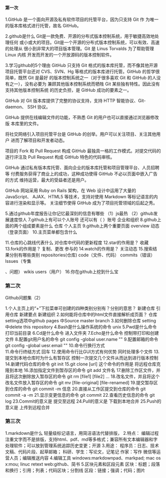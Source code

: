 #### 第一次 ###

1.GitHub 是一个面向开源及私有软件项目的托管平台，因为只支持 Git 作
为唯一的版本库格式进行托管，故名 GitHub。  

2.github是什么
	Git是一款免费、开源的分布式版本控制系统，用于敏捷高效地处理任何
或小或大的项目。Git是一个开源的分布式版本控制系统，可以有效、高速的处理从
很小到非常大的项目版本管理。Git 是 Linus Torvalds 为了帮助管理 Linux 内核
开发而开发的一个开放源码的版本控制软件。  


3.学习github的5个理由
	GitHub 只支持 Git 格式的版本库托管，而不像其他开源项目托管平台还对
CVS、SVN、Hg 等格式的版本库进行托管。GitHub 的哲学很简单，既然 Git 是最好
的版本控制系统之一（对于很多喜欢 Git 和 GitHub 的人没有之一），没有必要为
兼顾其他版本控制系统而牺牲 Git 某些独有特性。因此没有支持其他版本控制系统
的历史负担，是 GitHub 成功的要素之一。

GitHub 对 Git 版本库提供了完整的协议支持，支持 HTTP 智能协议、Git-daemon、
SSH 协议。

GitHub 提供在线编辑文件的功能，不熟悉 Git 的用户也可以直接通过浏览器修改版
本库里的文件。

将社交网络引入项目托管平台是 GitHub 的创举。用户可以关注项目、关注其他用户
进而了解项目和开发者动态。

项目的 Fork 和 Pull Request 构成 GitHub 最独具一格的工作模式。对提交代码的
逐行评注及 Pull Request 构成 GitHub 特色的代码审核。

GitHub 通过私有版本库托管、面向企业的版本库托管和项目管理平台、人员招聘等
付费服务获得了商业上的成功，这种成功使得 GitHub 不必以页面中嵌入广告的方式
维持运营，最大的受益者还是用户。

GitHub 网站采用 Ruby on Rails 架构，在 Web 设计中运用了大量的 JavaScript、
AJAX、HTML5 等技术，支持对使用 Markdown 等标记语言的内容进行渲染和显示等。
关注细节使得 GitHub 成为了项目托管领域的后起之秀。  


5.通过github年度报告让你记忆最深刻的信息有哪些
	（1）js最热  （2）github发展速度惊人 
7.github上有可以个人账号 还可以有（ ）账号
	企业和组织
8.github上面的两个组成要素是什么
	仓库 个人主页
9.github上两个重要页面
	overview  动态（登录页面）
10.主页菜单都包含什么
	
11.仓库的心跳线代表什么
	对仓库中代码的更新程度
12.star的作用是？
	收藏
13.fork的作用是？
	复制、更改  参与的
14.watch的作用是？
	关注动态
15.搜索结果分别有哪些类别
	repositories(仓库) code（文件、代码） commits（错误） lssues（专集

、问题） wikis users（用户）
16.你在github上挖到什么宝


### 第二次 
Github问题集（2）

1.个人主页上的“+”下拉菜单可创建的四种类别分别有？分别的意思？
	新建仓库  引用仓库  新建要点  新建组织
2.如何能将仓库中的html文件直接解析成页面？
	仓库 setting选项中github pages 中Source master branch 
3.如何删除仓库
	setting 中delete this repository
4.Bash是什么操作系统的命令
	unix
5.Pwd是什么命令
	打印当前目录
6.Cd是什么命令
	进入文件夹
7.Echo是什么命令
	控制带打印和创建文件
8.配置git用户名的命令
	git config -global user.name ""
9.配置邮箱的命令
	git config -global uesr.email ""
10.命令行换行方式
	\
11.命令行终结方式
	回车
12.使用命令行比GUI方式有何优势
	同时处理多个文件
13.提交到本地仓库时为什么有暂存区
	控制一次提交几个文件从而达到进行版本控制
14.新建代码仓库的命令
	git init
15.git clone [url] 这个命令的作用是
	将远程仓库克隆到本地
16.添加指定文件到暂存区的命令
	git add 文件名
17.删除工作区文件，并且将这次删除放入暂存区的命令
	git rm [file1] [file2] ...
18.改名文件，并且将这个改名文件放入暂存区的命令
	git mv [file-original] [file-renamed]
19.提交暂存区到仓库的命令
	git commit -m 信息
20.直接从工作区提交到仓库的命令
	git commit -a -m
21.显示变更信息的命令
	git commit
22.查看历史信息的命令
	git log
23.Commit的意义是
	提交至远程
24.Pull的意义是
	下载到本地合并
25.Push的意义是
	上传到远程合并
	
### 第三次
1.markdown是什么
	轻量级标记语言，用简洁语法代替排版，
2.特点：
	编辑过程注重文字而不是排版，支持html、pdf、md等多格式；兼容所有文本编辑器和字处理软件；可以放到管理系统追踪历史变更；开源
3.用途：
程序员：日志、技术文稿、代码片段、起草邮箱；
科研、学生：写论文，记笔记
作家：写作
微信等运营人员；编辑推送内容
4.编辑工具
windows:markdownpad、markpad;
mac os x:mou;
linuc retext
web:github、简书
5.区块元素和区段元素
区块：标题；段落和换行；引用；列表；代码区块；分割线
区段：链接；强调；代码；图片


